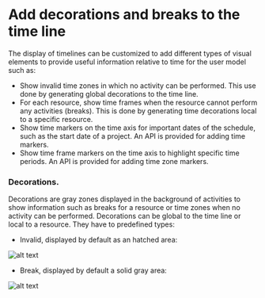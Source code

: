 # Add decorations and breaks to the time line

The display of timelines can be customized to add different types of visual elements to provide useful information relative to time for the user model such as:

- Show invalid time zones in which no activity can be performed. This use done by generating global decorations to the time line.
- For each resource, show time frames when the resource cannot perform any activities (breaks). This is done by generating time decorations local to a specific resource.
- Show time markers on the time axis for important dates of the schedule, such as the start date of a project. An API is provided for adding time markers.
- Show time frame markers on the time axis to highlight specific time periods. An API is provided for adding time zone markers.

### Decorations.

Decorations are gray zones displayed in the background of activities to show information such as breaks for a resource or time zones when no activity can be performed.
Decorations can be global to the time line or local to a resource. They have to predefined types:

- Invalid, displayed by default as an hatched area:

![alt text](/images/doc/decoration-invalid.png 'Invalid zone')

- Break, displayed by default a solid gray area:

![alt text](/images/doc/decoration-break.png 'Break zone')
